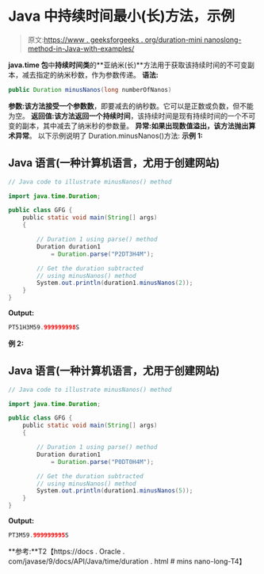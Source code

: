 # Java 中持续时间最小(长)方法，示例

> 原文:[https://www . geeksforgeeks . org/duration-mini nanoslong-method-in-Java-with-examples/](https://www.geeksforgeeks.org/duration-minusnanoslong-method-in-java-with-examples/)

**java.time 包**中**持续时间类**的**亚纳米(长)**方法用于获取该持续时间的不可变副本，减去指定的纳米秒数，作为参数传递。
**语法:**

```java
public Duration minusNanos(long numberOfNanos)
```

**参数:**该方法接受一个参数**数**，即要减去的纳秒数。它可以是正数或负数，但不能为空。
**返回值:**该方法返回一个**持续时间**，该持续时间是现有持续时间的一个不可变的副本，其中减去了纳米秒的参数量。
**异常:**如果出现数值溢出，该方法抛出**算术异常**。
以下示例说明了 Duration.minusNanos()方法:
**示例 1:**

## Java 语言(一种计算机语言，尤用于创建网站)

```java
// Java code to illustrate minusNanos() method

import java.time.Duration;

public class GFG {
    public static void main(String[] args)
    {

        // Duration 1 using parse() method
        Duration duration1
            = Duration.parse("P2DT3H4M");

        // Get the duration subtracted
        // using minusNanos() method
        System.out.println(duration1.minusNanos(2));
    }
}
```

**Output:** 

```java
PT51H3M59.999999998S
```

**例 2:**

## Java 语言(一种计算机语言，尤用于创建网站)

```java
// Java code to illustrate minusNanos() method

import java.time.Duration;

public class GFG {
    public static void main(String[] args)
    {

        // Duration 1 using parse() method
        Duration duration1
            = Duration.parse("P0DT0H4M");

        // Get the duration subtracted
        // using minusNanos() method
        System.out.println(duration1.minusNanos(5));
    }
}
```

**Output:** 

```java
PT3M59.999999995S
```

**参考:**T2【https://docs . Oracle . com/javase/9/docs/API/Java/time/duration . html # mins nano-long-T4】